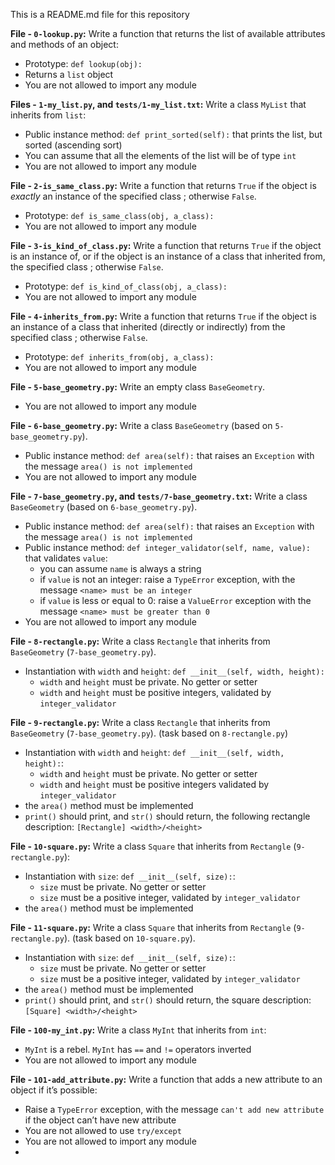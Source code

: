 This is a README.md file for this repository

**File - `0-lookup.py`:** Write a function that returns the list of available attributes and methods of an object:

-   Prototype:  `def lookup(obj):`
-   Returns a  `list`  object
-   You are not allowed to import any module

**Files - `1-my_list.py`, and  `tests/1-my_list.txt`:** Write a class  `MyList`  that inherits from  `list`:

-   Public instance method:  `def print_sorted(self):`  that prints the list, but sorted (ascending sort)
-   You can assume that all the elements of the list will be of type  `int`
-   You are not allowed to import any module

**File - `2-is_same_class.py`:** Write a function that returns  `True`  if the object is  _exactly_  an instance of the specified class ; otherwise  `False`.

-   Prototype:  `def is_same_class(obj, a_class):`
-   You are not allowed to import any module

**File  - `3-is_kind_of_class.py`:** Write a function that returns  `True`  if the object is an instance of, or if the object is an instance of a class that inherited from, the specified class ; otherwise  `False`.

-   Prototype:  `def is_kind_of_class(obj, a_class):`
-   You are not allowed to import any module

**File - `4-inherits_from.py`:** Write a function that returns  `True`  if the object is an instance of a class that inherited (directly or indirectly) from the specified class ; otherwise  `False`.

-   Prototype:  `def inherits_from(obj, a_class):`
-   You are not allowed to import any module

**File - `5-base_geometry.py`:** Write an empty class  `BaseGeometry`.

-   You are not allowed to import any module

**File - `6-base_geometry.py`:** Write a class  `BaseGeometry`  (based on  `5-base_geometry.py`).

-   Public instance method:  `def area(self):`  that raises an  `Exception`  with the message  `area() is not implemented`
-   You are not allowed to import any module

**File - `7-base_geometry.py`, and `tests/7-base_geometry.txt`:** Write a class  `BaseGeometry`  (based on  `6-base_geometry.py`).

-   Public instance method:  `def area(self):`  that raises an  `Exception`  with the message  `area() is not implemented`
-   Public instance method:  `def integer_validator(self, name, value):`  that validates  `value`:
    -   you can assume  `name`  is always a string
    -   if  `value`  is not an integer: raise a  `TypeError`  exception, with the message  `<name> must be an integer`
    -   if  `value`  is less or equal to 0: raise a  `ValueError`  exception with the message  `<name> must be greater than 0`
-   You are not allowed to import any module

**File - `8-rectangle.py`:** Write a class  `Rectangle`  that inherits from  `BaseGeometry`  (`7-base_geometry.py`).

-   Instantiation with  `width`  and  `height`:  `def __init__(self, width, height):`
    -   `width`  and  `height`  must be private. No getter or setter
    -   `width`  and  `height`  must be positive integers, validated by  `integer_validator`

**File - `9-rectangle.py`:** Write a class  `Rectangle`  that inherits from  `BaseGeometry`  (`7-base_geometry.py`). (task based on  `8-rectangle.py`)

-   Instantiation with  `width`  and  `height`:  `def __init__(self, width, height):`:
    -   `width`  and  `height`  must be private. No getter or setter
    -   `width`  and  `height`  must be positive integers validated by  `integer_validator`
-   the  `area()`  method must be implemented
-   `print()`  should print, and  `str()`  should return, the following rectangle description:  `[Rectangle] <width>/<height>`

**File - `10-square.py`:** Write a class  `Square`  that inherits from  `Rectangle`  (`9-rectangle.py`):

-   Instantiation with  `size`:  `def __init__(self, size):`:
    -   `size`  must be private. No getter or setter
    -   `size`  must be a positive integer, validated by  `integer_validator`
-   the  `area()`  method must be implemented

**File - `11-square.py`:** Write a class  `Square`  that inherits from  `Rectangle`  (`9-rectangle.py`). (task based on  `10-square.py`).

-   Instantiation with  `size`:  `def __init__(self, size):`:
    -   `size`  must be private. No getter or setter
    -   `size`  must be a positive integer, validated by  `integer_validator`
-   the  `area()`  method must be implemented
-   `print()`  should print, and  `str()`  should return, the square description:  `[Square] <width>/<height>`

**File - `100-my_int.py`:** Write a class  `MyInt`  that inherits from  `int`:

-   `MyInt`  is a rebel.  `MyInt`  has  `==`  and  `!=`  operators inverted
-   You are not allowed to import any module

**File - `101-add_attribute.py`:** Write a function that adds a new attribute to an object if it’s possible:

-   Raise a  `TypeError`  exception, with the message  `can't add new attribute`  if the object can’t have new attribute
-   You are not allowed to use  `try/except`
-   You are not allowed to import any module
- 

